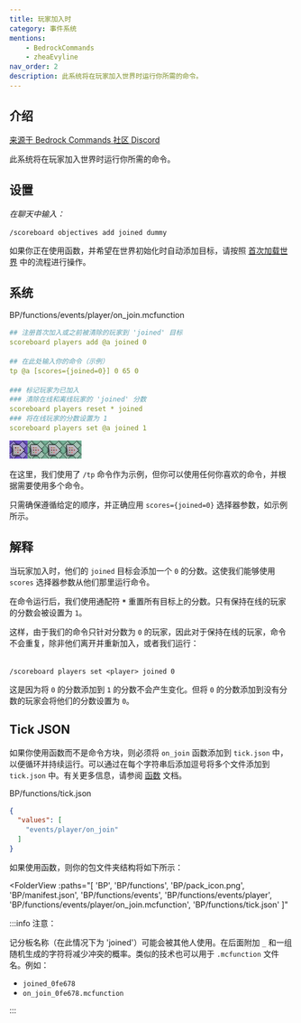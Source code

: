 ```yaml
---
title: 玩家加入时
category: 事件系统
mentions:
    - BedrockCommands
    - zheaEvyline
nav_order: 2
description: 此系统将在玩家加入世界时运行你所需的命令。
---
```


## 介绍

[来源于 Bedrock Commands 社区 Discord](https://discord.gg/SYstTYx5G5)

此系统将在玩家加入世界时运行你所需的命令。

## 设置

_在聊天中输入：_

`/scoreboard objectives add joined dummy`

如果你正在使用函数，并希望在世界初始化时自动添加目标，请按照 [首次加载世界](../commands/on-first-world-load.md) 中的流程进行操作。

## 系统

<CodeHeader>BP/functions/events/player/on_join.mcfunction</CodeHeader>

```yaml
## 注册首次加入或之前被清除的玩家到 'joined' 目标
scoreboard players add @a joined 0

## 在此处输入你的命令（示例）
tp @a [scores={joined=0}] 0 65 0

### 标记玩家为已加入
### 清除在线和离线玩家的 'joined' 分数
scoreboard players reset * joined
### 将在线玩家的分数设置为 1
scoreboard players set @a joined 1
```

![四个命令方块的链](../assets/images/commands/commandBlockChain/4.png)

在这里，我们使用了 `/tp` 命令作为示例，但你可以使用任何你喜欢的命令，并根据需要使用多个命令。

只需确保遵循给定的顺序，并正确应用 `scores={joined=0}` 选择器参数，如示例所示。

## 解释

当玩家加入时，他们的 `joined` 目标会添加一个 `0` 的分数。这使我们能够使用 `scores` 选择器参数从他们那里运行命令。

在命令运行后，我们使用通配符 **`*`** 重置所有目标上的分数。只有保持在线的玩家的分数会被设置为 `1`。

这样，由于我们的命令只针对分数为 `0` 的玩家，因此对于保持在线的玩家，命令不会重复，除非他们离开并重新加入，或者我们运行：

<br>`/scoreboard players set <player> joined 0`

这是因为将 `0` 的分数添加到 `1` 的分数不会产生变化。但将 `0` 的分数添加到没有分数的玩家会将他们的分数设置为 `0`。

## Tick JSON

如果你使用函数而不是命令方块，则必须将 `on_join` 函数添加到 `tick.json` 中，以便循环并持续运行。可以通过在每个字符串后添加逗号将多个文件添加到 `tick.json` 中。有关更多信息，请参阅 [函数](../commands/mcfunctions.md#tick-json) 文档。

<CodeHeader>BP/functions/tick.json</CodeHeader>
```json
{
  "values": [
    "events/player/on_join"
  ]
}
```

如果使用函数，则你的包文件夹结构将如下所示：

<FolderView
	:paths="[
    'BP',
    'BP/functions',
    'BP/pack_icon.png',
    'BP/manifest.json',
    'BP/functions/events',
    'BP/functions/events/player',
    'BP/functions/events/player/on_join.mcfunction',
    'BP/functions/tick.json'
]"
></FolderView>

:::info 注意：

记分板名称（在此情况下为 'joined'）可能会被其他人使用。在后面附加 `_` 和一组随机生成的字符将减少冲突的概率。类似的技术也可以用于 `.mcfunction` 文件名。例如：

-   `joined_0fe678`
-   `on_join_0fe678.mcfunction`

:::
